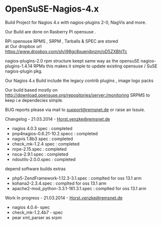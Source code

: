 OpenSuSE-Nagios-4.x
===================

Build Project for Nagios 4.x with nagios-plugins 2-0, NagVis and more.

Our Build are done on Rasberry PI opensuse .

RPi opensuse RPMS , SRPM , Tarballs & SPEC are stored  
at Our dropbox url https://www.dropbox.com/sh/j98gc8xuenjbnzm/oD5ZXBhlTc


nagios-plugins-2.0  rpm structure keept same way as the opensuSE nagios-plugins-1.4.14 RPMs
this makes it simple to update existing opensuse / SuSE nagios-plugin pkg.


Our Nagios 4.x Build include the legacy contrib plugins , image logo packs  

Our build based mostly on http://download.opensuse.org/repositories/server:/monitoring  SRPMS to keep
i.e dependecies simple.


BUG reports please via mail to support@remsnet.de  or raise an Issuie.


Changelog - 21.03.2014 - Horst.venzke@remsnet.de

- nagios 4.0.3 spec               : completed
- pnp4nagios-0.6.21-10.2.specc    : completed
- nagvis 1.8b3 spec               : completed
- check_mk-1.2.4 spec             : completed
- nrpe-2.15.spec                  : completed
- nsca-2.9.1.spec                 : completed
- ndoutils-2.0.0.spec             : completed


depend software builds extras  
- php5-ZendFramework-1.12.3-3.1.spec    : complted for oss 13.1 arm
- kohana2-2.3.4.spec                    : complted for oss 13.1 arm 
- apache2-mod_python-3.3.1-161.3.1.spec : complted for oss 13.1 arm


Work In progress  - 21.03.2014 - Horst.venzke@remsnet.de
- nagios 4.0.4- spec
- check_mk-1.2.4b7 - spec
- pear xml_parser as srpm
 

 
